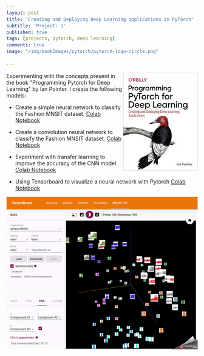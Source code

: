 ```yaml
---
layout: post
title: 'Creating and Deploying Deep Learning applications in PyTorch'
subtitle: 'Project: 1'
published: true
tags: [projects, pytorch, deep learning] 
comments: true
image: "/img/bookImages/pytorch/pytorch-logo-circle.png"

---
```

<img style="float: right;" width="196" height="257" src="/img/bookImages/pytorch/cover.jpeg">

Experimenting with the concepts present in the book "Programming Pytorch for Deep Learning" by Ian Pointer. I create the following models:

- Create a simple neural network to classify the Fashion MNSIT dataset.
     [Colab Notebook](https://colab.research.google.com/github/kjamithash/Pytorch_DeepLearning_Experiments/blob/master/SimpleNet_Fashion_MNIST_Pytorch.ipynb)

- Create a convolution neural network to classify the Fashion MNSIT dataset.
    [Colab Notebook](https://colab.research.google.com/github/kjamithash/Pytorch_DeepLearning_Experiments/blob/master/FashionCNN_Fashion_MNIST_Pytorch.ipynb)

- Experiment with transfer learning to improve the accuracy of the CNN model. 
    [Colab Notebook](https://colab.research.google.com/github/kjamithash/Pytorch_DeepLearning_Experiments/blob/master/FashionMNIST_ResNet_TransferLearning.ipynb)

- Using Tensorboard to visualize a neural network with Pytorch 
    [Colab Notebook](https://colab.research.google.com/github/kjamithash/Pytorch_DeepLearning_Experiments/blob/master/Tensorboard_Pytorch_FashionMNIST.ipynb)

![Alt text](/img/bookImages/pytorch/tensorboard_gif.gif) 

